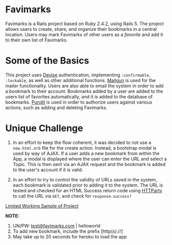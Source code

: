 # Favimarks

Favimarks is a Rails project based on Ruby 2.4.2, using Rails 5.  The project allows users to create, share, and organize their bookmarks in a central location.  Users may mark Favimarks of other users as a _favorite_ and add it to their own list of Favimarks.

# Some of the Basics
This project uses [Devise](https://github.com/plataformatec/devise) authentication, implementing <code>:confirmable</code>, <code>:lockable</code>, as well as other additional functions.  [Mailgun](https://github.com/mailgun/mailgun-ruby) is used for the mailer functionality.  Users are also able to email the system in order to add a bookmark to their account.  Bookmarks added by a user are added to the users list of favorites automatically, and it is added to the database of bookmarks.  [Pundit](https://github.com/elabs/pundit) is used in order to authorize users against various actions, such as adding and deleting Favimarks.

# Unique Challenge
1. In an effort to keep the flow coherent, it was decided to not use a <code>new.html.erb</code> file for the create action.  Instead, a bootstrap modal is used by way of AJAX.  If a user adds a new bookmark from within the App, a modal is displayed where the user can enter the URL and select a Topic.  This is then sent via an AJAX request and the bookmark is added to the user's account if it is valid.

2. In an effort to try to control the validity of URLs saved in the system, each bookmark is validated prior to adding it to the system.  The URL is tested and checked for an HTML Success return code using [HTTParty](https://github.com/jnunemaker/httparty) to call the URL via <code>GET</code>, and check for <code>response.success?</code>

[Limited Working Sample of Project](https://mywebmarks.herokuapp.com)

**NOTE:**
1. UN/PW: test@favimarks.com | helloworld
2. To add new bookmark, include the prefix [http(s)://]
3. May take up to 20 seconds for heroku to load the app

